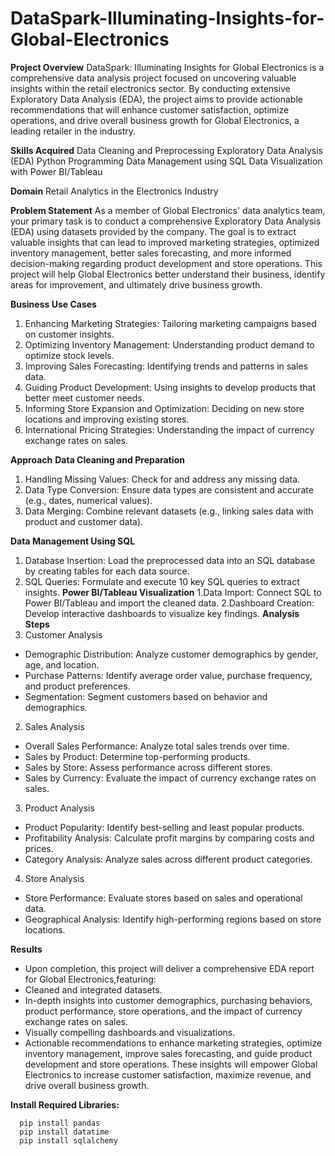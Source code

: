 # DataSpark-Illuminating-Insights-for-Global-Electronics

**Project Overview**
DataSpark: Illuminating Insights for Global Electronics is a comprehensive data analysis project focused on uncovering valuable insights within the retail electronics sector. By conducting extensive Exploratory Data Analysis (EDA), the project aims to provide actionable recommendations that will enhance customer satisfaction, optimize operations, and drive overall business growth for Global Electronics, a leading retailer in the industry.

**Skills Acquired**
Data Cleaning and Preprocessing
Exploratory Data Analysis (EDA)
Python Programming
Data Management using SQL
Data Visualization with Power BI/Tableau

**Domain**
Retail Analytics in the Electronics Industry

**Problem Statement**
As a member of Global Electronics' data analytics team, your primary task is to conduct a comprehensive Exploratory Data Analysis (EDA) using datasets provided by the company. The goal is to extract valuable insights that can lead to improved marketing strategies, optimized inventory management, better sales forecasting, and more informed decision-making regarding product development and store operations. This project will help Global Electronics better understand their business, identify areas for improvement, and ultimately drive business growth.

**Business Use Cases**
1. Enhancing Marketing Strategies: Tailoring marketing campaigns based on customer insights.
2. Optimizing Inventory Management: Understanding product demand to optimize stock levels.
3. Improving Sales Forecasting: Identifying trends and patterns in sales data.
4. Guiding Product Development: Using insights to develop products that better meet customer needs.
5. Informing Store Expansion and Optimization: Deciding on new store locations and improving existing stores.
6. International Pricing Strategies: Understanding the impact of currency exchange rates on sales.

**Approach**
 **Data Cleaning and Preparation**
1. Handling Missing Values: Check for and address any missing data.
2. Data Type Conversion: Ensure data types are consistent and accurate (e.g., dates, numerical values).
3. Data Merging: Combine relevant datasets (e.g., linking sales data with product and customer data).
 
 **Data Management Using SQL**
1. Database Insertion: Load the preprocessed data into an SQL database by creating tables for each data source.
2. SQL Queries: Formulate and execute 10 key SQL queries to extract insights.
 **Power BI/Tableau Visualization**
1.Data Import: Connect SQL to Power BI/Tableau and import the cleaned data.
2.Dashboard Creation: Develop interactive dashboards to visualize key findings.
**Analysis Steps**
1. Customer Analysis
- Demographic Distribution: Analyze customer demographics by gender, age, and location.
- Purchase Patterns: Identify average order value, purchase frequency, and product preferences.
- Segmentation: Segment customers based on behavior and demographics.
2. Sales Analysis
- Overall Sales Performance: Analyze total sales trends over time.
- Sales by Product: Determine top-performing products.
- Sales by Store: Assess performance across different stores.
- Sales by Currency: Evaluate the impact of currency exchange rates on sales.
3. Product Analysis
- Product Popularity: Identify best-selling and least popular products.
- Profitability Analysis: Calculate profit margins by comparing costs and prices.
- Category Analysis: Analyze sales across different product categories.
4. Store Analysis
- Store Performance: Evaluate stores based on sales and operational data.
- Geographical Analysis: Identify high-performing regions based on store locations.

**Results**
- Upon completion, this project will deliver a comprehensive EDA report for Global Electronics,featuring:
- Cleaned and integrated datasets.
- In-depth insights into customer demographics, purchasing behaviors, product performance, store operations, and the impact of currency exchange rates on sales.
- Visually compelling dashboards and visualizations.
- Actionable recommendations to enhance marketing strategies, optimize inventory management, improve sales forecasting, and guide product development and store operations.
These insights will empower Global Electronics to increase customer satisfaction, maximize revenue, and drive overall business growth.

**Install Required Libraries:**

      pip install pandas
      pip install datatime
      pip install sqlalchemy 
      
      
